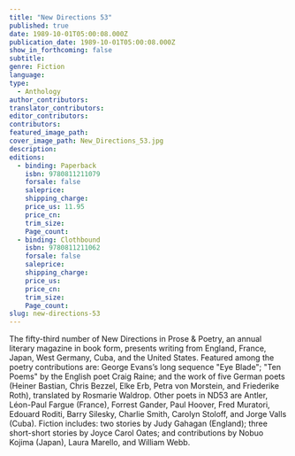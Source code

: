 ```yaml
---
title: "New Directions 53"
published: true
date: 1989-10-01T05:00:08.000Z
publication_date: 1989-10-01T05:00:08.000Z
show_in_forthcoming: false
subtitle:
genre: Fiction
language:
type:
  - Anthology
author_contributors:
translator_contributors:
editor_contributors:
contributors:
featured_image_path:
cover_image_path: New_Directions_53.jpg
description:
editions:
  - binding: Paperback
    isbn: 9780811211079
    forsale: false
    saleprice:
    shipping_charge:
    price_us: 11.95
    price_cn:
    trim_size:
    Page_count:
  - binding: Clothbound
    isbn: 9780811211062
    forsale: false
    saleprice:
    shipping_charge:
    price_us:
    price_cn:
    trim_size:
    Page_count:
slug: new-directions-53
---
```


The fifty-third number of New Directions in Prose & Poetry, an annual literary magazine in book form, presents writing from England, France, Japan, West Germany, Cuba, and the United States. Featured among the poetry contributions are: George Evans’s long sequence "Eye Blade"; "Ten Poems" by the English poet Craig Raine; and the work of five German poets (Heiner Bastian, Chris Bezzel, Elke Erb, Petra von Morstein, and Friederike Roth), translated by Rosmarie Waldrop. Other poets in ND53 are Antler, Léon-Paul Fargue (France), Forrest Gander, Paul Hoover, Fred Muratori, Edouard Roditi, Barry Silesky, Charlie Smith, Carolyn Stoloff, and Jorge Valls (Cuba). Fiction includes: two stories by Judy Gahagan (England); three short-short stories by Joyce Carol Oates; and contributions by Nobuo Kojima (Japan), Laura Marello, and William Webb.

